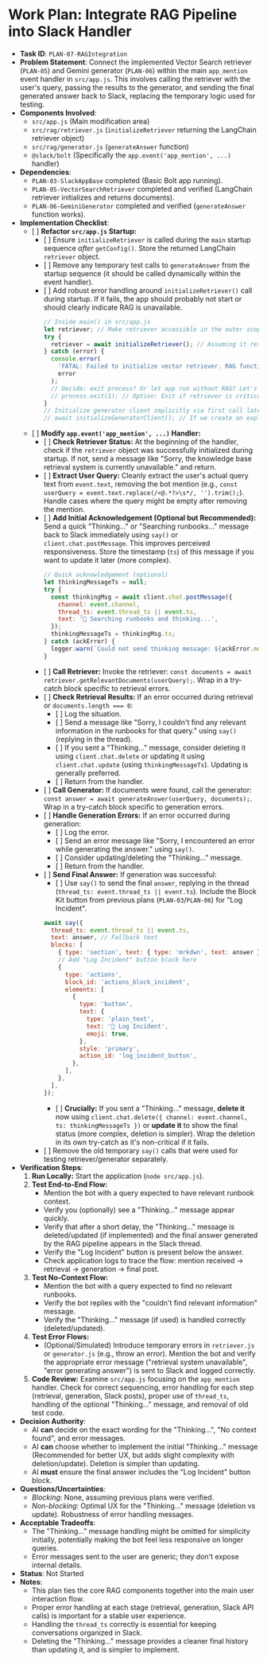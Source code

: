 # Work Plan: Integrate RAG Pipeline into Slack Handler

- **Task ID**: `PLAN-07-RAGIntegration`
- **Problem Statement**: Connect the implemented Vector Search retriever (`PLAN-05`) and Gemini generator (`PLAN-06`) within the main `app_mention` event handler in `src/app.js`. This involves calling the retriever with the user's query, passing the results to the generator, and sending the final generated answer back to Slack, replacing the temporary logic used for testing.
- **Components Involved**:
  - `src/app.js` (Main modification area)
  - `src/rag/retriever.js` (`initializeRetriever` returning the LangChain retriever object)
  - `src/rag/generator.js` (`generateAnswer` function)
  - `@slack/bolt` (Specifically the `app.event('app_mention', ...)` handler)
- **Dependencies**:
  - `PLAN-03-SlackAppBase` completed (Basic Bolt app running).
  - `PLAN-05-VectorSearchRetriever` completed and verified (LangChain retriever initializes and returns documents).
  - `PLAN-06-GeminiGenerator` completed and verified (`generateAnswer` function works).
- **Implementation Checklist**:
  - \[ ] **Refactor `src/app.js` Startup:**
    - \[ ] Ensure `initializeRetriever` is called during the `main` startup sequence _after_ `getConfig()`. Store the returned LangChain `retriever` object.
    - \[ ] Remove any temporary test calls to `generateAnswer` from the startup sequence (it should be called dynamically within the event handler).
    - \[ ] Add robust error handling around `initializeRetriever()` call during startup. If it fails, the app should probably not start or should clearly indicate RAG is unavailable.
      ```javascript
      // Inside main() in src/app.js
      let retriever; // Make retriever accessible in the outer scope of main
      try {
        retriever = await initializeRetriever(); // Assuming it returns the LangChain retriever
      } catch (error) {
        console.error(
          'FATAL: Failed to initialize vector retriever. RAG functionality will be disabled.',
          error
        );
        // Decide: exit process? Or let app run without RAG? Let's allow running but log clearly.
        // process.exit(1); // Option: Exit if retriever is critical
      }
      // Initialize generator client implicitly via first call later, or explicitly here if preferred
      // await initializeGeneratorClient(); // If we create an explicit init for generator
      ```
  - \[ ] **Modify `app.event('app_mention', ...)` Handler:**
    - \[ ] **Check Retriever Status:** At the beginning of the handler, check if the `retriever` object was successfully initialized during startup. If not, send a message like "Sorry, the knowledge base retrieval system is currently unavailable." and return.
    - \[ ] **Extract User Query:** Cleanly extract the user's actual query text from `event.text`, removing the bot mention (e.g., `const userQuery = event.text.replace(/<@.*?>\s*/, '').trim();`). Handle cases where the query might be empty after removing the mention.
    - \[ ] **Add Initial Acknowledgement (Optional but Recommended):** Send a quick "Thinking..." or "Searching runbooks..." message back to Slack immediately using `say()` or `client.chat.postMessage`. This improves perceived responsiveness. Store the timestamp (`ts`) of this message if you want to update it later (more complex).
      ```javascript
      // Quick acknowledgement (optional)
      let thinkingMessageTs = null;
      try {
        const thinkingMsg = await client.chat.postMessage({
          channel: event.channel,
          thread_ts: event.thread_ts || event.ts,
          text: '🤔 Searching runbooks and thinking...',
        });
        thinkingMessageTs = thinkingMsg.ts;
      } catch (ackError) {
        logger.warn(`Could not send thinking message: ${ackError.message}`);
      }
      ```
    - \[ ] **Call Retriever:** Invoke the retriever: `const documents = await retriever.getRelevantDocuments(userQuery);`. Wrap in a try-catch block specific to retrieval errors.
    - \[ ] **Check Retrieval Results:** If an error occurred during retrieval or `documents.length === 0`:
      - \[ ] Log the situation.
      - \[ ] Send a message like "Sorry, I couldn't find any relevant information in the runbooks for that query." using `say()` (replying in the thread).
      - \[ ] If you sent a "Thinking..." message, consider deleting it using `client.chat.delete` or updating it using `client.chat.update` (using `thinkingMessageTs`). Updating is generally preferred.
      - \[ ] Return from the handler.
    - \[ ] **Call Generator:** If documents were found, call the generator: `const answer = await generateAnswer(userQuery, documents);`. Wrap in a try-catch block specific to generation errors.
    - \[ ] **Handle Generation Errors:** If an error occurred during generation:
      - \[ ] Log the error.
      - \[ ] Send an error message like "Sorry, I encountered an error while generating the answer." using `say()`.
      - \[ ] Consider updating/deleting the "Thinking..." message.
      - \[ ] Return from the handler.
    - \[ ] **Send Final Answer:** If generation was successful:
      - \[ ] Use `say()` to send the final `answer`, replying in the thread (`thread_ts: event.thread_ts || event.ts`). Include the Block Kit button from previous plans (`PLAN-03`/`PLAN-06`) for "Log Incident".
      ```javascript
      await say({
        thread_ts: event.thread_ts || event.ts,
        text: answer, // Fallback text
        blocks: [
          { type: 'section', text: { type: 'mrkdwn', text: answer } },
          // Add "Log Incident" button block here
          {
            type: 'actions',
            block_id: 'actions_block_incident',
            elements: [
              {
                type: 'button',
                text: {
                  type: 'plain_text',
                  text: '📄 Log Incident',
                  emoji: true,
                },
                style: 'primary',
                action_id: 'log_incident_button',
              },
            ],
          },
        ],
      });
      ```
      - \[ ] **Crucially:** If you sent a "Thinking..." message, **delete it** now using `client.chat.delete({ channel: event.channel, ts: thinkingMessageTs })` or **update it** to show the final status (more complex, deletion is simpler). Wrap the deletion in its own try-catch as it's non-critical if it fails.
    - \[ ] Remove the old temporary `say()` calls that were used for testing retriever/generator separately.
- **Verification Steps**:
  1.  **Run Locally:** Start the application (`node src/app.js`).
  2.  **Test End-to-End Flow:**
      - Mention the bot with a query expected to have relevant runbook context.
      - Verify you (optionally) see a "Thinking..." message appear quickly.
      - Verify that after a short delay, the "Thinking..." message is deleted/updated (if implemented) and the final answer generated by the RAG pipeline appears in the Slack thread.
      - Verify the "Log Incident" button is present below the answer.
      - Check application logs to trace the flow: mention received -> retrieval -> generation -> final post.
  3.  **Test No-Context Flow:**
      - Mention the bot with a query expected to find no relevant runbooks.
      - Verify the bot replies with the "couldn't find relevant information" message.
      - Verify the "Thinking..." message (if used) is handled correctly (deleted/updated).
  4.  **Test Error Flows:**
      - (Optional/Simulated) Introduce temporary errors in `retriever.js` or `generator.js` (e.g., throw an error). Mention the bot and verify the appropriate error message ("retrieval system unavailable", "error generating answer") is sent to Slack and logged correctly.
  5.  **Code Review:** Examine `src/app.js` focusing on the `app_mention` handler. Check for correct sequencing, error handling for each step (retrieval, generation, Slack posts), proper use of `thread_ts`, handling of the optional "Thinking..." message, and removal of old test code.
- **Decision Authority**:
  - AI **can** decide on the exact wording for the "Thinking...", "No context found", and error messages.
  - AI **can** choose whether to implement the initial "Thinking..." message (Recommended for better UX, but adds slight complexity with deletion/update). Deletion is simpler than updating.
  - AI **must** ensure the final answer includes the "Log Incident" button block.
- **Questions/Uncertainties**:
  - _Blocking_: None, assuming previous plans were verified.
  - _Non-blocking_: Optimal UX for the "Thinking..." message (deletion vs update). Robustness of error handling messages.
- **Acceptable Tradeoffs**:
  - The "Thinking..." message handling might be omitted for simplicity initially, potentially making the bot feel less responsive on longer queries.
  - Error messages sent to the user are generic; they don't expose internal details.
- **Status**: Not Started
- **Notes**:
  - This plan ties the core RAG components together into the main user interaction flow.
  - Proper error handling at each stage (retrieval, generation, Slack API calls) is important for a stable user experience.
  - Handling the `thread_ts` correctly is essential for keeping conversations organized in Slack.
  - Deleting the "Thinking..." message provides a cleaner final history than updating it, and is simpler to implement.
